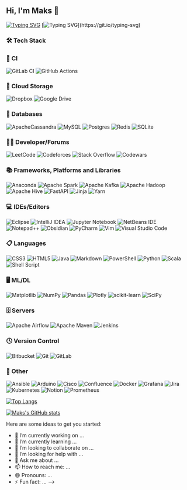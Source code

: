 ## Hi, I'm Maks 👋

[![Typing SVG](https://readme-typing-svg.herokuapp.com?color=%2336BCF7&lines=I+work+Data+Engineer+-------------->)](https://git.io/typing-svg)
[![Typing SVG](https://readme-typing-svg.herokuapp.com?color=%2336BCF7&lines=++and+study+Computer+Science.)](https://git.io/typing-svg)



### 🛠 Tech Stack
### 🔬 CI
![GitLab CI](https://img.shields.io/badge/gitlab%20ci-%23181717.svg?style=for-the-badge&logo=gitlab&logoColor=white&style=max-width)
![GitHub Actions](https://img.shields.io/badge/github%20actions-%232671E5.svg?style=for-the-badge&logo=githubactions&logoColor=white&style=max-width)
### 📂 Cloud Storage
![Dropbox](https://img.shields.io/badge/Dropbox-%233B4D98.svg?style=for-the-badge&logo=Dropbox&logoColor=white&style=max-width)
![Google Drive](https://img.shields.io/badge/Google%20Drive-4285F4?style=for-the-badge&logo=googledrive&logoColor=white&style=max-width)
### 💾 Databases
![ApacheCassandra](https://img.shields.io/badge/cassandra-%231287B1.svg?style=for-the-badge&logo=apache-cassandra&logoColor=white&style=max-width)
![MySQL](https://img.shields.io/badge/mysql-4479A1.svg?style=for-the-badge&logo=mysql&logoColor=white&style=max-width)
![Postgres](https://img.shields.io/badge/postgres-%23316192.svg?style=for-the-badge&logo=postgresql&logoColor=white&style=max-width)
![Redis](https://img.shields.io/badge/redis-%23DD0031.svg?style=for-the-badge&logo=redis&logoColor=white&style=max-width)
![SQLite](https://img.shields.io/badge/sqlite-%2307405e.svg?style=for-the-badge&logo=sqlite&logoColor=white&style=max-width)
### 🧑‍💻 Developer/Forums
![LeetCode](https://img.shields.io/badge/LeetCode-000000?style=for-the-badge&logo=LeetCode&logoColor=#d16c06&style=max-width)
![Codeforces](https://img.shields.io/badge/Codeforces-445f9d?style=for-the-badge&logo=Codeforces&logoColor=white&style=max-width)
![Stack Overflow](https://img.shields.io/badge/-Stackoverflow-FE7A16?style=for-the-badge&logo=stack-overflow&logoColor=white&style=max-width)
![Codewars](https://img.shields.io/badge/Codewars-B1361E?style=for-the-badge&logo=codewars&logoColor=grey&style=max-width)
### 📚 Frameworks, Platforms and Libraries
![Anaconda](https://img.shields.io/badge/Anaconda-%2344A833.svg?style=for-the-badge&logo=anaconda&logoColor=white&style=max-width)
![Apache Spark](https://img.shields.io/badge/Apache%20Spark-FDEE21?style=flat-square&logo=apachespark&logoColor=black&style=max-width)
![Apache Kafka](https://img.shields.io/badge/Apache%20Kafka-000?style=for-the-badge&logo=apachekafka&style=max-width)
![Apache Hadoop](https://img.shields.io/badge/Apache%20Hadoop-66CCFF?style=for-the-badge&logo=apachehadoop&logoColor=black&style=max-width)
![Apache Hive](https://img.shields.io/badge/Apache%20Hive-FDEE21?style=for-the-badge&logo=apachehive&logoColor=black&style=max-width)
![FastAPI](https://img.shields.io/badge/FastAPI-005571?style=for-the-badge&logo=fastapi&style=max-width)
![Jinja](https://img.shields.io/badge/jinja-white.svg?style=for-the-badge&logo=jinja&logoColor=black&style=max-width)
![Yarn](https://img.shields.io/badge/yarn-%232C8EBB.svg?style=for-the-badge&logo=yarn&logoColor=white&style=max-width)
### 💻 IDEs/Editors
![Eclipse](https://img.shields.io/badge/Eclipse-FE7A16.svg?style=for-the-badge&logo=Eclipse&logoColor=white&style=max-width)
![IntelliJ IDEA](https://img.shields.io/badge/IntelliJIDEA-000000.svg?style=for-the-badge&logo=intellij-idea&logoColor=white&style=max-width)
![Jupyter Notebook](https://img.shields.io/badge/jupyter-%23FA0F00.svg?style=for-the-badge&logo=jupyter&logoColor=white&style=max-width)
![NetBeans IDE](https://img.shields.io/badge/NetBeansIDE-1B6AC6.svg?style=for-the-badge&logo=apache-netbeans-ide&logoColor=white&style=max-width)
![Notepad++](https://img.shields.io/badge/Notepad++-90E59A.svg?style=for-the-badge&logo=notepad%2b%2b&logoColor=black&style=max-width)
![Obsidian](https://img.shields.io/badge/Obsidian-%23483699.svg?style=for-the-badge&logo=obsidian&logoColor=white&style=max-width)
![PyCharm](https://img.shields.io/badge/pycharm-143?style=for-the-badge&logo=pycharm&logoColor=black&color=black&labelColor=green&style=max-width)
![Vim](https://img.shields.io/badge/VIM-%2311AB00.svg?style=for-the-badge&logo=vim&logoColor=white&style=max-width)
![Visual Studio Code](https://img.shields.io/badge/Visual%20Studio%20Code-0078d7.svg?style=for-the-badge&logo=visual-studio-code&logoColor=white&style=max-width)
### 📋 Languages
![CSS3](https://img.shields.io/badge/css3-%231572B6.svg?style=for-the-badge&logo=css3&logoColor=white&style=max-width)
![HTML5](https://img.shields.io/badge/html5-%23E34F26.svg?style=for-the-badge&logo=html5&logoColor=white&style=max-width)
![Java](https://img.shields.io/badge/java-%23ED8B00.svg?style=for-the-badge&logo=openjdk&logoColor=white&style=max-width)
![Markdown](https://img.shields.io/badge/markdown-%23000000.svg?style=for-the-badge&logo=markdown&logoColor=white&style=max-width)
![PowerShell](https://img.shields.io/badge/PowerShell-%235391FE.svg?style=for-the-badge&logo=powershell&logoColor=white&style=max-width)
![Python](https://img.shields.io/badge/python-3670A0?style=for-the-badge&logo=python&logoColor=ffdd54&style=max-width)
![Scala](https://img.shields.io/badge/scala-%23DC322F.svg?style=for-the-badge&logo=scala&logoColor=white&style=max-width)
![Shell Script](https://img.shields.io/badge/shell_script-%23121011.svg?style=for-the-badge&logo=gnu-bash&logoColor=white&style=max-width)
### 🖥️ ML/DL
![Matplotlib](https://img.shields.io/badge/Matplotlib-%23ffffff.svg?style=for-the-badge&logo=Matplotlib&logoColor=black&style=max-width)
![NumPy](https://img.shields.io/badge/numpy-%23013243.svg?style=for-the-badge&logo=numpy&logoColor=white&style=max-width)
![Pandas](https://img.shields.io/badge/pandas-%23150458.svg?style=for-the-badge&logo=pandas&logoColor=white&style=max-width)
![Plotly](https://img.shields.io/badge/Plotly-%233F4F75.svg?style=for-the-badge&logo=plotly&logoColor=white&style=max-width)
![scikit-learn](https://img.shields.io/badge/scikit--learn-%23F7931E.svg?style=for-the-badge&logo=scikit-learn&logoColor=white&style=max-width)
![SciPy](https://img.shields.io/badge/SciPy-%230C55A5.svg?style=for-the-badge&logo=scipy&logoColor=%white&style=max-width)
### 🗄️ Servers
![Apache Airflow](https://img.shields.io/badge/Apache%20Airflow-017CEE?style=for-the-badge&logo=Apache%20Airflow&logoColor=white&style=max-width)
![Apache Maven](https://img.shields.io/badge/Apache%20Maven-C71A36?style=for-the-badge&logo=Apache%20Maven&logoColor=white&style=max-width)
![Jenkins](https://img.shields.io/badge/jenkins-%232C5263.svg?style=for-the-badge&logo=jenkins&logoColor=white&style=max-width)
### 🕓 Version Control
![Bitbucket](https://img.shields.io/badge/bitbucket-%230047B3.svg?style=for-the-badge&logo=bitbucket&logoColor=white&style=max-width)
![Git](https://img.shields.io/badge/git-%23F05033.svg?style=for-the-badge&logo=git&logoColor=white&style=max-width)
![GitLab](https://img.shields.io/badge/gitlab-%23181717.svg?style=for-the-badge&logo=gitlab&logoColor=white&style=max-width)

### 🥅 Other
![Ansible](https://img.shields.io/badge/ansible-%231A1918.svg?style=for-the-badge&logo=ansible&logoColor=white&style=max-width)
![Arduino](https://img.shields.io/badge/-Arduino-00979D?style=for-the-badge&logo=Arduino&logoColor=white&style=max-width)
![Cisco](https://img.shields.io/badge/cisco-%23049fd9.svg?style=for-the-badge&logo=cisco&logoColor=black&style=max-width)
![Confluence](https://img.shields.io/badge/confluence-%23172BF4.svg?style=for-the-badge&logo=confluence&logoColor=white&style=max-width)
![Docker](https://img.shields.io/badge/docker-%230db7ed.svg?style=for-the-badge&logo=docker&logoColor=white&style=max-width)
![Grafana](https://img.shields.io/badge/grafana-%23F46800.svg?style=for-the-badge&logo=grafana&logoColor=white&style=max-width)
![Jira](https://img.shields.io/badge/jira-%230A0FFF.svg?style=for-the-badge&logo=jira&logoColor=white&style=max-width)
![Kubernetes](https://img.shields.io/badge/kubernetes-%23326ce5.svg?style=for-the-badge&logo=kubernetes&logoColor=white&style=max-width)
![Notion](https://img.shields.io/badge/Notion-%23000000.svg?style=for-the-badge&logo=notion&logoColor=white&style=max-width)
![Prometheus](https://img.shields.io/badge/Prometheus-E6522C?style=for-the-badge&logo=Prometheus&logoColor=white&style=max-width)

<!---Для подробной версии-->
<!---[![Top Langs](https://github-readme-stats.vercel.app/api/top-langs/?username=Maks00071)](https://github.com/Maks00071/github-readme-stats)-->

<!---Для компактной версии-->
[![Top Langs](https://github-readme-stats.vercel.app/api/top-langs/?username=Maks00071&layout=compact)](https://github.com/Maks00071/github-readme-stats)

[![Maks's GitHub stats](https://github-readme-stats.vercel.app/api?username=Maks00071)](https://github.com/Maks00071/github-readme-stats)

<!---[![codewars](https://www.codewars.com/users/Maks00071/badges/small)](https://www.codewars.com/users/Maks00071) 
<!--
**Maks00071/Maks00071** is a ✨ _special_ ✨ repository because its `README.md` (this file) appears on your GitHub profile.-->

Here are some ideas to get you started:

- 🔭 I’m currently working on ...
- 🌱 I’m currently learning ...
- 👯 I’m looking to collaborate on ...
- 🤔 I’m looking for help with ...
- 💬 Ask me about ...
- 📫 How to reach me: ...
- 😄 Pronouns: ...
- ⚡ Fun fact: ...
-->
